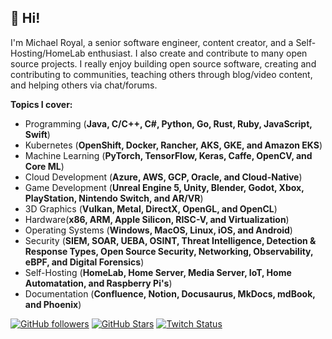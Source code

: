 ## 👋 Hi!

I'm Michael Royal, a senior software engineer, content creator, and a Self-Hosting/HomeLab enthusiast. I also create and contribute to many open source projects. I really enjoy building open source software, creating and contributing to communities, teaching others through blog/video content, and helping others via chat/forums.

**Topics I cover:** 
* Programming (**Java, C/C++, C#, Python, Go, Rust, Ruby, JavaScript, Swift**)
* Kubernetes (**OpenShift, Docker, Rancher, AKS, GKE, and Amazon EKS**)
* Machine Learning (**PyTorch, TensorFlow, Keras, Caffe, OpenCV, and Core ML**)
* Cloud Development (**Azure, AWS, GCP, Oracle, and Cloud-Native**) 
* Game Development (**Unreal Engine 5, Unity, Blender, Godot, Xbox, PlayStation, Nintendo Switch, and AR/VR**)
* 3D Graphics (**Vulkan, Metal, DirectX, OpenGL, and OpenCL**) 
* Hardware(**x86, ARM, Apple Silicon, RISC-V, and Virtualization**) 
* Operating Systems (**Windows, MacOS, Linux, iOS, and Android**)
* Security (**SIEM, SOAR, UEBA, OSINT, Threat Intelligence, Detection & Response Types, Open Source Security, Networking, Observability, eBPF, and Digital Forensics**) 
* Self-Hosting (**HomeLab, Home Server, Media Server, IoT, Home Automatation, and Raspberry Pi's**)
* Documentation (**Confluence, Notion, Docusaurus, MkDocs, mdBook, and Phoenix**)

[![GitHub followers](https://img.shields.io/github/followers/mikeroyal?logo=GitHub&style=for-the-badge)](https://github.com/mikeroyal)
[![GitHub Stars](https://img.shields.io/github/stars/mikeroyal?logo=github&style=for-the-badge)](https://github.com/mikeroyal) 
[![Twitch Status](https://img.shields.io/twitch/status/mikeroyal?color=9147FF&logo=twitch&style=for-the-badge)]()
